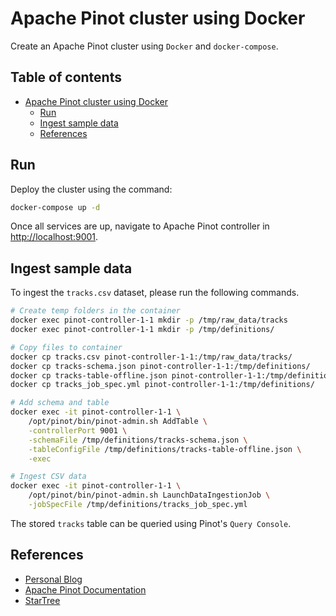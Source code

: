 # Apache Pinot cluster using Docker

Create an Apache Pinot cluster using `Docker` and `docker-compose`. 

## Table of contents

- [Apache Pinot cluster using Docker](#apache-pinot-cluster-using-docker)
  - [Run](#run)
  - [Ingest sample data](#ingest-sample-data)
  - [References](#references)
 
## Run

Deploy the cluster using the command:

```bash
docker-compose up -d
```

Once all services are up, navigate to Apache Pinot controller in [http://localhost:9001](http://localhost:9001). 

## Ingest sample data

To ingest the `tracks.csv` dataset, please run the following commands.

```bash
# Create temp folders in the container
docker exec pinot-controller-1-1 mkdir -p /tmp/raw_data/tracks
docker exec pinot-controller-1-1 mkdir -p /tmp/definitions/

# Copy files to container
docker cp tracks.csv pinot-controller-1-1:/tmp/raw_data/tracks/
docker cp tracks-schema.json pinot-controller-1-1:/tmp/definitions/
docker cp tracks-table-offline.json pinot-controller-1-1:/tmp/definitions/
docker cp tracks_job_spec.yml pinot-controller-1-1:/tmp/definitions/

# Add schema and table
docker exec -it pinot-controller-1-1 \
    /opt/pinot/bin/pinot-admin.sh AddTable \
    -controllerPort 9001 \
    -schemaFile /tmp/definitions/tracks-schema.json \
    -tableConfigFile /tmp/definitions/tracks-table-offline.json \
    -exec

# Ingest CSV data
docker exec -it pinot-controller-1-1 \
    /opt/pinot/bin/pinot-admin.sh LaunchDataIngestionJob \
    -jobSpecFile /tmp/definitions/tracks_job_spec.yml
```

The stored `tracks` table can be queried using Pinot's `Query Console`.

## References

- [Personal Blog](https://cnatsis.com)
- [Apache Pinot Documentation](https://docs.pinot.apache.org/)
- [StarTree](https://www.startree.ai/)

